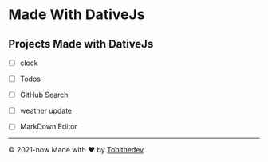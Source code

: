 # Made With DativeJs

<h2> Projects Made with DativeJs</h2>

- [ ] clock
- [ ] Todos
- [ ] GitHub Search
- [ ] weather update
- [ ] MarkDown Editor
 



-----------

© 2021-now Made with ❤️ by [Tobithedev](https://github.com/Tobithedev)